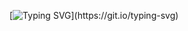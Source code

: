 [![Typing SVG](https://readme-typing-svg.demolab.com/?lines=Hi+There+👋;Siju+here+.+.)](https://git.io/typing-svg)
